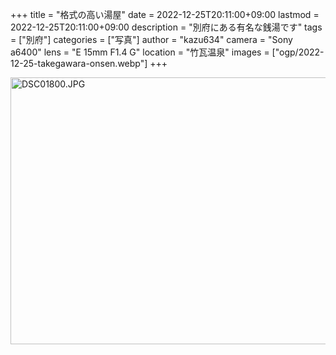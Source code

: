 +++
title = "格式の高い湯屋"
date = 2022-12-25T20:11:00+09:00
lastmod = 2022-12-25T20:11:00+09:00
description = "別府にある有名な銭湯です"
tags = ["別府"]
categories = ["写真"]
author = "kazu634"
camera = "Sony a6400"
lens = "E 15mm F1.4 G"
location = "竹瓦温泉"
images = ["ogp/2022-12-25-takegawara-onsen.webp"]
+++

<a data-flickr-embed="true" href="https://www.flickr.com/photos/42332031@N02/52571603788/in/dateposted/" title="DSC01800.JPG"><img src="https://live.staticflickr.com/65535/52571603788_394f3425ac_z.jpg" width="640" height="427" alt="DSC01800.JPG"></a><script async src="//embedr.flickr.com/assets/client-code.js" charset="utf-8"></script>

